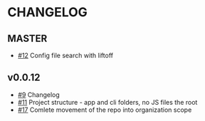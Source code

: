 CHANGELOG
=========

MASTER
------

* [#12](https://github.com/imconfly/imconfly/issues/12) Config file search with liftoff

v0.0.12
-------

* [#9](https://github.com/imconfly/imconfly/issues/9) Changelog
* [#11](https://github.com/imconfly/imconfly/issues/11) Project structure - app and cli folders, no JS files the root 
* [#17](https://github.com/imconfly/imconfly/issues/17) Comlete movement of the repo into organization scope
